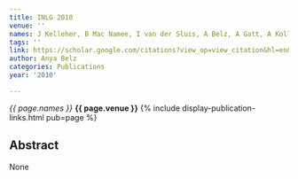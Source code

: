 ```yaml
---
title: INLG 2010
venue: ''
names: J Kelleher, B Mac Namee, I van der Sluis, A Belz, A Gatt, A Koller
tags: ''
link: https://scholar.google.com/citations?view_op=view_citation&hl=en&user=trwwiW4AAAAJ&pagesize=100&sortby=pubdate&citation_for_view=trwwiW4AAAAJ:hMod-77fHWUC
author: Anya Belz
categories: Publications
year: '2010'

---
```


*{{ page.names }}*
**{{ page.venue }}**
{% include display-publication-links.html pub=page %}
## Abstract

None